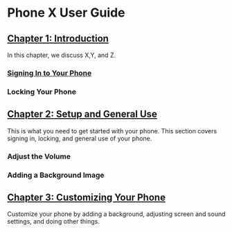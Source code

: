 # Phone X User Guide

## [Chapter 1: Introduction](https://github.com/chriskpeterson/dynamictest/edit/master/chapter1.md)
In this chapter, we discuss X,Y, and Z.
### [Signing In to Your Phone](https://github.com/chriskpeterson/dynamictest/blob/master/topics/signing-in-phonex-teams.md)
### Locking Your Phone
## [Chapter 2: Setup and General Use](https://github.com/chriskpeterson/dynamictest/edit/master/chapter2.md)
This is what you need to get started with your phone. This section covers signing in, locking, and general use of your phone.
### Adjust the Volume
### Adding a Background Image
## [Chapter 3: Customizing Your Phone](https://github.com/chriskpeterson/dynamictest/edit/master/chapter2.md)
Customize your phone by adding a background, adjusting screen and sound settings, and doing other things.
